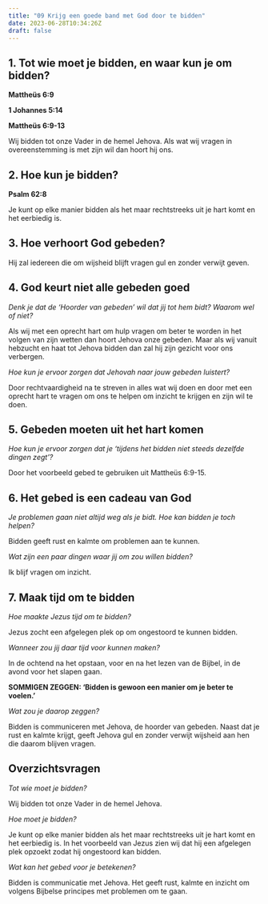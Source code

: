 ```yaml
---
title: "09 Krijg een goede band met God door te bidden"
date: 2023-06-28T10:34:26Z
draft: false
---
```


## 1. Tot wie moet je bidden, en waar kun je om bidden?

**Mattheüs 6:9**

**1 Johannes 5:14**

**Mattheüs 6:9-13**

Wij bidden tot onze Vader in de hemel Jehova. Als wat wij vragen in overeenstemming is met
zijn wil dan hoort hij ons.

## 2. Hoe kun je bidden?

**Psalm 62:8**

Je kunt op elke manier bidden als het maar rechtstreeks uit je hart komt en het eerbiedig is.

## 3. Hoe verhoort God gebeden?

Hij zal iedereen die om wijsheid blijft vragen gul en zonder verwijt geven.

## 4. God keurt niet alle gebeden goed

_Denk je dat de ‘Hoorder van gebeden’ wil dat jij tot hem bidt? Waarom wel of niet?_

Als wij met een oprecht hart om hulp vragen om beter te worden in het volgen van zijn wetten dan hoort Jehova onze gebeden.
Maar als wij vanuit hebzucht en haat tot Jehova bidden dan zal hij zijn gezicht voor ons verbergen.

_Hoe kun je ervoor zorgen dat Jehovah naar jouw gebeden luistert?_

Door rechtvaardigheid na te streven in alles wat wij doen en door met een oprecht hart te vragen om ons te helpen om inzicht te krijgen
en zijn wil te doen.

## 5. Gebeden moeten uit het hart komen

_Hoe kun je ervoor zorgen dat je ‘tijdens het bidden niet steeds dezelfde dingen zegt’?_

Door het voorbeeld gebed te gebruiken uit Mattheüs 6:9-15.

## 6. Het gebed is een cadeau van God

_Je problemen gaan niet altijd weg als je bidt. Hoe kan bidden je toch helpen?_

Bidden geeft rust en kalmte om problemen aan te kunnen.

_Wat zijn een paar dingen waar jij om zou willen bidden?_

Ik blijf vragen om inzicht.

## 7. Maak tijd om te bidden

_Hoe maakte Jezus tijd om te bidden?_

Jezus zocht een afgelegen plek op om ongestoord te kunnen bidden.

_Wanneer zou jij daar tijd voor kunnen maken?_

In de ochtend na het opstaan, voor en na het lezen van de Bijbel, in de avond voor het slapen gaan.

**SOMMIGEN ZEGGEN: ‘Bidden is gewoon een manier om je beter te voelen.’**

_Wat zou je daarop zeggen?_

Bidden is communiceren met Jehova, de hoorder van gebeden. Naast dat je rust en kalmte krijgt, geeft
Jehova gul en zonder verwijt wijsheid aan hen die daarom blijven vragen.

## Overzichtsvragen

_Tot wie moet je bidden?_

Wij bidden tot onze Vader in de hemel Jehova.

_Hoe moet je bidden?_

Je kunt op elke manier bidden als het maar rechtstreeks uit je hart komt en het eerbiedig is. In het
voorbeeld van Jezus zien wij dat hij een afgelegen plek opzoekt zodat hij ongestoord kan bidden.

_Wat kan het gebed voor je betekenen?_

Bidden is communicatie met Jehova. Het geeft rust, kalmte en inzicht om volgens Bijbelse principes met
problemen om te gaan.
